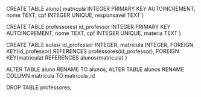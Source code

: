 CREATE TABLE aluno(
	matricula INTEGER PRIMARY KEY AUTOINCREMENT,
  	nome TEXT,
  	cpf INTEGER UNIQUE,
  	responsavel TEXT
)

CREATE TABLE professores(
	id_professor INTEGER PRIMARY KEY AUTOINCREMENT,
  	nome TEXT,
  	cpf INTEGER UNIQUE,
  	materia TEXT
)

CREATE TABLE aulas(
	id_professor INTEGER,
  	matricula INTEGER,
  	FOREIGN KEY(id_professor) REFERENCES professores(id_professor),
  	FOREIGN KEY(matricula) REFERENCES alunos(matricula)
)

ALTER TABLE aluno RENAME TO alunos;
ALTER TABLE alunos RENAME COLUMN matricula TO matricula_id

DROP TABLE professores;